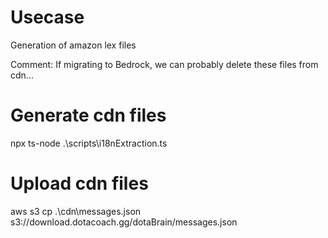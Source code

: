 # Usecase

Generation of amazon lex files

Comment: If migrating to Bedrock, we can probably delete these files from cdn...

# Generate cdn files

npx ts-node .\scripts\i18nExtraction.ts

# Upload cdn files

aws s3 cp .\cdn\messages.json s3://download.dotacoach.gg/dotaBrain/messages.json
